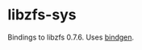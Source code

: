 # libzfs-sys

Bindings to libzfs 0.7.6. Uses [bindgen](https://github.com/rust-lang-nursery/rust-bindgen).